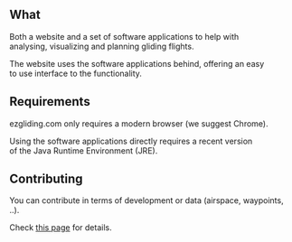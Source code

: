 ## What

Both a website and a set of software applications to help with  
analysing, visualizing and planning gliding flights.

The website uses the software applications behind, offering an easy  
to use interface to the functionality.

## Requirements

ezgliding.com only requires a modern browser (we suggest Chrome).

Using the software applications directly requires a recent version  
of the Java Runtime Environment (JRE).

## Contributing

  You can contribute in terms of development or data (airspace, waypoints, ..).
  
  Check [this page](https://github.com/rochaporto/ezgliding/wiki/Contributing) for details.
